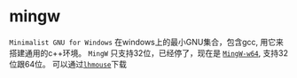 # mingw

`Minimalist GNU for Windows` 在windows上的最小GNU集合，包含gcc, 用它来搭建通用的c++环境。
`MingW` 只支持32位，已经停了，现在是 [`MingW-w64`](https://mingw-w64.org/doku.php/download), 支持32位跟64位。
可以通过[`lhmouse`](https://gcc-mcf.lhmouse.com/)下载
